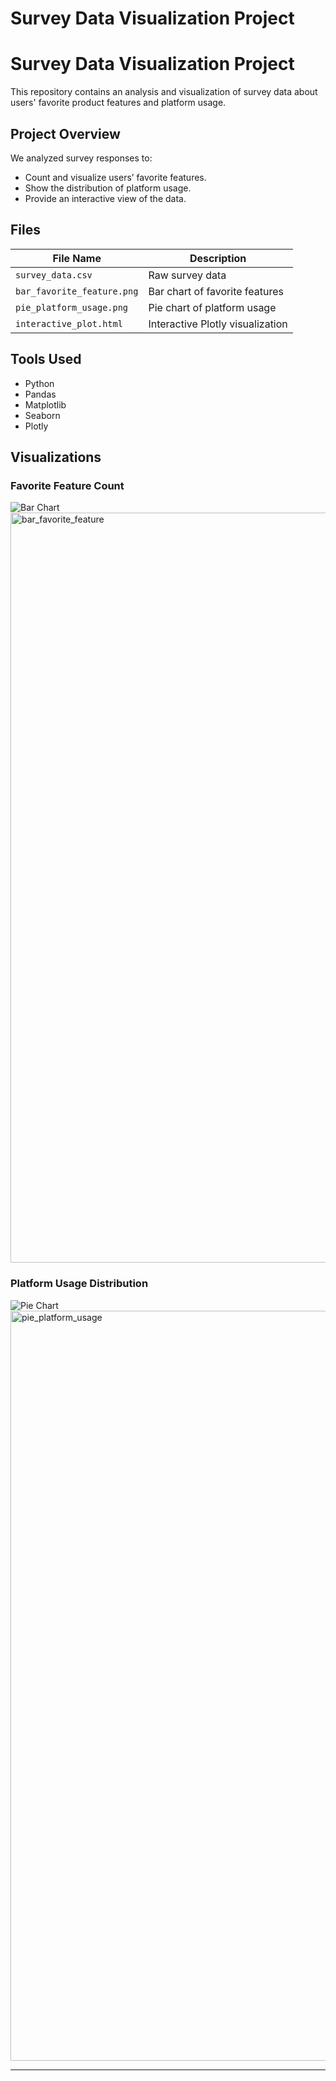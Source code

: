 # Survey Data Visualization Project

# Survey Data Visualization Project

This repository contains an analysis and visualization of survey data about users' favorite product features and platform usage.

## Project Overview

We analyzed survey responses to:
- Count and visualize users’ favorite features.
- Show the distribution of platform usage.
- Provide an interactive view of the data.

## Files
| File Name                  | Description |
|----------------------------|-------------|
| `survey_data.csv`          | Raw survey data |
| `bar_favorite_feature.png` | Bar chart of favorite features |
| `pie_platform_usage.png`   | Pie chart of platform usage |
| `interactive_plot.html`    | Interactive Plotly visualization |

## Tools Used
- Python
- Pandas
- Matplotlib
- Seaborn
- Plotly

## Visualizations
### Favorite Feature Count
![Bar Chart](bar_favorite_feature.png)<img width="1600" height="1200" alt="bar_favorite_feature" src="https://github.com/user-attachments/assets/679e55f8-9808-48c5-b3ee-0daa6aec9a51" />


### Platform Usage Distribution
![Pie Chart](pie_platform_usage.png)<img width="1200" height="1200" alt="pie_platform_usage" src="https://github.com/user-attachments/assets/3be7c350-2020-4c58-a874-883a29849651" />


---
